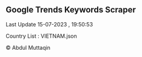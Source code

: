 

## Google Trends Keywords Scraper 
 
Last Update 15-07-2023 , 19:50:53

Country List :
VIETNAM.json



© Abdul Muttaqin 
